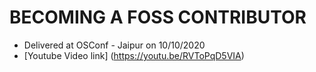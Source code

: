 # BECOMING A FOSS CONTRIBUTOR

- Delivered at OSConf - Jaipur on 10/10/2020
- [Youtube Video link] (https://youtu.be/RVToPqD5VIA)
